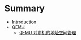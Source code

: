 # Summary

* [Introduction](README.md)
* [QEMU](1.md)
  * [QEMU 对虚机的地址空间管理](QEMU/qemu-dui-xu-ji-de-di-zhi-kong-jian-guan-li.md)

